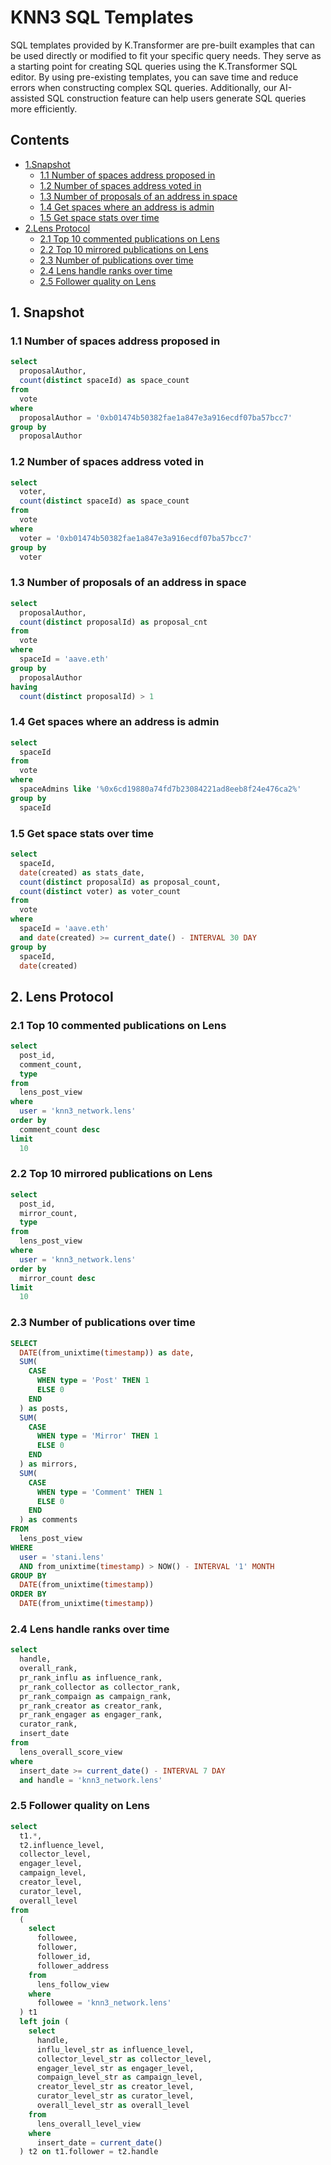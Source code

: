 # KNN3 SQL Templates
SQL templates provided by K.Transformer are pre-built examples that can be used directly or modified to fit your specific query needs. They serve as a starting point for creating SQL queries using the K.Transformer SQL editor. By using pre-existing templates, you can save time and reduce errors when constructing complex SQL queries. Additionally, our AI-assisted SQL construction feature can help users generate SQL queries more efficiently.
## Contents
  - [1.Snapshot](#1-snapshot)
    - [1.1 Number of spaces address proposed in](#11-number-of-spaces-address-proposed-in)
    - [1.2 Number of spaces address voted in](#12-number-of-spaces-address-voted-in)
    - [1.3 Number of proposals of an address in space](#13-number-of-proposals-of-an-address-in-space)
    - [1.4 Get spaces where an address is admin](#14-get-spaces-where-an-address-is-admin)
    - [1.5 Get space stats over time](#15-get-space-stats-over-time)
  - [2.Lens Protocol](#2-lens-protocol)
    - [2.1 Top 10 commented publications on Lens](#21-top-10-commented-publications-on-lens)
    - [2.2 Top 10 mirrored publications on Lens](#22-top-10-mirrored-publications-on-lens)
    - [2.3 Number of publications over time](#23-number-of-publications-over-time)
    - [2.4 Lens handle ranks over time](#24-lens-handle-ranks-over-time)
    - [2.5 Follower quality on Lens](#25-follower-quality-on-lens)

## 1. Snapshot
### 1.1 Number of spaces address proposed in
``` sql
select
  proposalAuthor,
  count(distinct spaceId) as space_count
from
  vote
where
  proposalAuthor = '0xb01474b50382fae1a847e3a916ecdf07ba57bcc7'
group by
  proposalAuthor 
```
### 1.2 Number of spaces address voted in
``` sql
select
  voter,
  count(distinct spaceId) as space_count
from
  vote
where
  voter = '0xb01474b50382fae1a847e3a916ecdf07ba57bcc7'
group by
  voter
```
### 1.3 Number of proposals of an address in space
``` sql
select
  proposalAuthor,
  count(distinct proposalId) as proposal_cnt
from
  vote
where
  spaceId = 'aave.eth'
group by
  proposalAuthor
having
  count(distinct proposalId) > 1
```
### 1.4 Get spaces where an address is admin
``` sql
select
  spaceId
from
  vote
where
  spaceAdmins like '%0x6cd19880a74fd7b23084221ad8eeb8f24e476ca2%'
group by
  spaceId
``` 
### 1.5 Get space stats over time
``` sql
select
  spaceId,
  date(created) as stats_date,
  count(distinct proposalId) as proposal_count,
  count(distinct voter) as voter_count
from
  vote
where
  spaceId = 'aave.eth'
  and date(created) >= current_date() - INTERVAL 30 DAY
group by
  spaceId,
  date(created)
```

## 2. Lens Protocol
### 2.1 Top 10 commented publications on Lens
``` sql
select
  post_id,
  comment_count,
  type
from
  lens_post_view
where
  user = 'knn3_network.lens'
order by
  comment_count desc
limit
  10
```

### 2.2 Top 10 mirrored publications on Lens
``` sql
select
  post_id,
  mirror_count,
  type
from
  lens_post_view
where
  user = 'knn3_network.lens'
order by
  mirror_count desc
limit
  10
```

### 2.3 Number of publications over time
``` sql
SELECT
  DATE(from_unixtime(timestamp)) as date,
  SUM(
    CASE
      WHEN type = 'Post' THEN 1
      ELSE 0
    END
  ) as posts,
  SUM(
    CASE
      WHEN type = 'Mirror' THEN 1
      ELSE 0
    END
  ) as mirrors,
  SUM(
    CASE
      WHEN type = 'Comment' THEN 1
      ELSE 0
    END
  ) as comments
FROM
  lens_post_view
WHERE
  user = 'stani.lens'
  AND from_unixtime(timestamp) > NOW() - INTERVAL '1' MONTH
GROUP BY
  DATE(from_unixtime(timestamp))
ORDER BY
  DATE(from_unixtime(timestamp))
```
### 2.4 Lens handle ranks over time
``` sql
select
  handle,
  overall_rank,
  pr_rank_influ as influence_rank,
  pr_rank_collector as collector_rank,
  pr_rank_compaign as campaign_rank,
  pr_rank_creator as creator_rank,
  pr_rank_engager as engager_rank,
  curator_rank,
  insert_date
from
  lens_overall_score_view
where
  insert_date >= current_date() - INTERVAL 7 DAY
  and handle = 'knn3_network.lens'
```

### 2.5 Follower quality on Lens
``` sql
select
  t1.*,
  t2.influence_level,
  collector_level,
  engager_level,
  campaign_level,
  creator_level,
  curator_level,
  overall_level
from
  (
    select
      followee,
      follower,
      follower_id,
      follower_address
    from
      lens_follow_view
    where
      followee = 'knn3_network.lens'
  ) t1
  left join (
    select
      handle,
      influ_level_str as influence_level,
      collector_level_str as collector_level,
      engager_level_str as engager_level,
      compaign_level_str as campaign_level,
      creator_level_str as creator_level,
      curator_level_str as curator_level,
      overall_level_str as overall_level
    from
      lens_overall_level_view
    where
      insert_date = current_date()
  ) t2 on t1.follower = t2.handle
```